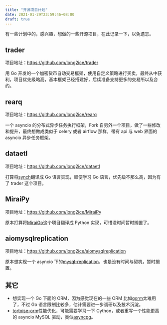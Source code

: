 ```yaml
---
title: "开源项目计划"
date: 2021-01-29T23:59:46+08:00
draft: true
---
```


有一些计划中的，感兴趣，想做的一些开源项目，在此记录一下，以免遗忘。

## trader

项目地址：https://github.com/long2ice/trader

用 Go 开发的一个加密货币自动交易框架，使用自定义策略进行买卖，最终从中获利，项目优先级略高，基本框架已经搭建好，后续准备支持更多的交易所以及合约。

## rearq

项目地址：https://github.com/long2ice/rearq

一个 asyncio 的分布式异步任务执行框架，Fork 自另外一个项目，做了一些修改和提升，最终想做成类似于 celery 或者 airflow 那样，带有 api 与 web 界面的 asyncio 异步任务框架。

## dataetl

项目地址：https://github.com/long2ice/dataetl

打算将[synch](https://github.com/long2ice/synch)翻译成 Go 语言实现，顺便学习 Go 语言，优先级不那么高，因为有了 trader 这个项目。

## MiraiPy

项目地址：https://github.com/long2ice/MiraiPy

原本打算将[MiraiGo](https://github.com/Mrs4s/MiraiGo)这个项目翻译成 Python 实现，可惜没时间暂时搁置了。

## aiomysqlreplication

项目地址：https://github.com/long2ice/aiomysqlreplication

原本想实现一个 asyncio 下的[mysql-replication](https://github.com/noplay/python-mysql-replication)，也是没有时间与契机，暂时搁置。

## 其它

- 想实现一个 Go 下面的 ORM，因为感觉现在的一些 ORM 比如[gorm](https://gorm.io/zh_CN/)太难用了，不过 Go 语言限制比较多，估计需要进一步调研以及技术沉淀。
- [tortoise-orm](https://github.com/tortoise/tortoise-orm)性能优化，可能需要学习一下 Cython，或者重写一个性能更高的 asyncio MySQL 驱动，类似[asyncpg](https://github.com/MagicStack/asyncpg)。
